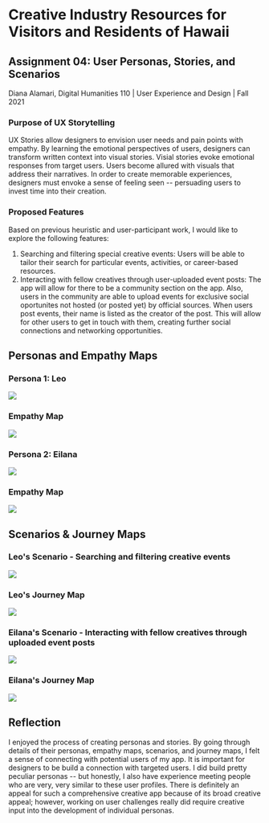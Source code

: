 # Creative Industry Resources for Visitors and Residents of Hawaii
## Assignment 04: User Personas, Stories, and Scenarios
Diana Alamari, Digital Humanities 110 | User Experience and Design | Fall 2021

### Purpose of UX Storytelling
UX Stories allow designers to envision user needs and pain points with empathy. By learning the emotional perspectives of users, designers can transform written context into visual stories. Visial stories evoke emotional responses from target users. Users become allured with visuals that address their narratives. In order to create memorable experiences, designers must envoke a sense of feeling seen -- persuading users to invest time into their creation.

### Proposed Features
Based on previous heuristic and user-participant work, I would like to explore the following features:
1. Searching and filtering special creative events: Users will be able to tailor their search for particular events, activities, or career-based resources. 
2.  Interacting with fellow creatives through user-uploaded event posts: The app will allow for there to be a community section on the app. Also, users in the community are able to upload events for exclusive social oportunites not hosted (or posted yet) by official sources. When users post events, their name is listed as the creator of the post. This will allow for other users to get in touch with them, creating further social connections and networking opportunities.


## Personas and Empathy Maps


### Persona 1: Leo


![](https://github.com/diana-alamari/DH110-21/blob/main/a04/persona%20a4%20(1)/Eilana.png)

### Empathy Map

![](https://github.com/diana-alamari/DH110-21/blob/main/a04/persona%20a4%20(1)/Eilana-1.png)



### Persona 2: Eilana 

![](Eilana.png)

### Empathy Map


![](https://github.com/diana-alamari/DH110-21/blob/main/a04/persona%20a4/Eilana.png)







## Scenarios & Journey Maps

### Leo's Scenario - Searching and filtering creative events

![](https://github.com/diana-alamari/DH110-21/blob/main/a04/persona%20a4%20(1)/Eilana's%20Scenario_%20Why%20and%20How.png)

### Leo's Journey Map 
![](https://github.com/diana-alamari/DH110-21/blob/main/a04/persona%20a4%20(1)/Eilana's%20Journey%20Map.png)

### Eilana's Scenario - Interacting with fellow creatives through uploaded event posts

![](https://github.com/diana-alamari/DH110-21/blob/main/a04/persona%20a4/Eilana's%20Scenario_%20Why%20and%20How.png)

### Eilana's Journey Map
![](https://github.com/diana-alamari/DH110-21/blob/main/a04/persona%20a4/Eilana's%20Journey%20Map.png)

## Reflection
I enjoyed the process of creating personas and stories. By going through details of their personas, empathy maps, scenarios, and journey maps, I felt a sense of connecting with potential users of my app. It is important for designers to be build a connection with targeted users. I did build pretty peculiar personas -- but honestly, I also have experience meeting people who are very, very similar to these user profiles. There is definitely an appeal for such a comprehensive creative app because of its broad creative appeal; however, working on user challenges really did require creative input into the development of individual personas.
